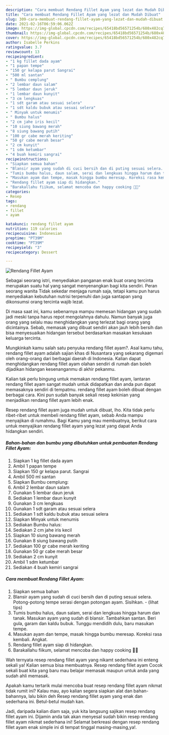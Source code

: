 ```yaml
---
description: "Cara membuat Rendang Fillet Ayam yang lezat dan Mudah Dibuat"
title: "Cara membuat Rendang Fillet Ayam yang lezat dan Mudah Dibuat"
slug: 309-cara-membuat-rendang-fillet-ayam-yang-lezat-dan-mudah-dibuat
date: 2021-02-16T06:59:06.062Z
image: https://img-global.cpcdn.com/recipes/65418bd56571254b/680x482cq70/rendang-fillet-ayam-foto-resep-utama.jpg
thumbnail: https://img-global.cpcdn.com/recipes/65418bd56571254b/680x482cq70/rendang-fillet-ayam-foto-resep-utama.jpg
cover: https://img-global.cpcdn.com/recipes/65418bd56571254b/680x482cq70/rendang-fillet-ayam-foto-resep-utama.jpg
author: Isabelle Perkins
ratingvalue: 3.7
reviewcount: 13
recipeingredient:
- "1 kg fillet dada ayam"
- "1 papan tempe"
- "150 gr kelapa parut Sangrai"
- "500 ml santan"
- " Bumbu cemplung"
- "2 lembar daun salam"
- "5 lembar daun jeruk"
- "1 lembar daun kunyit"
- "3 cm lengkuas"
- "1 sdt garam atau sesuai selera"
- "1 sdt kaldu bubuk atau sesuai selera"
- " Minyak untuk menumis"
- " Bumbu halus"
- "2 cm jahe iris kecil"
- "10 siung bawang merah"
- "8 siung bawang putih"
- "100 gr cabe merah keriting"
- "50 gr cabe merah besar"
- "2 cm kunyit"
- "1 sdm ketumbar"
- "4 buah kemiri sangrai"
recipeinstructions:
- "Siapkan semua bahan"
- "Blansir ayam yang sudah di cuci bersih dan di puting sesuai selera. Potong-potong tempe serasi dengan potongan ayam. Sisihkan.           (lihat tips)"
- "Tumis bumbu halus, daun salam, serai dan lengkuas hingga harum dan tanak. Masukan ayam yang sudah di blansir. Tambahkan santan. Beri gula, garam dan kaldu bubuk. Tunggu mendidih dulu, baru masukan tempe."
- "Masukan ayam dan tempe, masak hingga bumbu meresap. Koreksi rasa kembali. Angkat."
- "Rendang fillet ayam siap di hidangkan."
- "Barakallahu fiikum, selamat mencoba dan happy cooking 🤗😘"
categories:
- Resep
tags:
- rendang
- fillet
- ayam

katakunci: rendang fillet ayam 
nutrition: 119 calories
recipecuisine: Indonesian
preptime: "PT39M"
cooktime: "PT39M"
recipeyield: "3"
recipecategory: Dessert

---
```



![Rendang Fillet Ayam](https://img-global.cpcdn.com/recipes/65418bd56571254b/680x482cq70/rendang-fillet-ayam-foto-resep-utama.jpg)

Sebagai seorang istri, menyediakan panganan enak buat orang tercinta merupakan suatu hal yang sangat menyenangkan bagi kita sendiri. Peran seorang  wanita Tidak sekedar menjaga rumah saja, tetapi kamu pun harus menyediakan kebutuhan nutrisi terpenuhi dan juga santapan yang dikonsumsi orang tercinta wajib lezat.

Di masa  saat ini, kamu sebenarnya mampu memesan hidangan yang sudah jadi meski tanpa harus repot mengolahnya dahulu. Namun banyak juga orang yang selalu mau menghidangkan yang terlezat bagi orang yang dicintainya. Sebab, memasak yang dibuat sendiri akan jauh lebih bersih dan bisa menyesuaikan hidangan tersebut berdasarkan masakan kesukaan keluarga tercinta. 



Mungkinkah kamu salah satu penyuka rendang fillet ayam?. Asal kamu tahu, rendang fillet ayam adalah sajian khas di Nusantara yang sekarang digemari oleh orang-orang dari berbagai daerah di Indonesia. Kalian dapat menghidangkan rendang fillet ayam olahan sendiri di rumah dan boleh dijadikan hidangan kesenanganmu di akhir pekanmu.

Kalian tak perlu bingung untuk memakan rendang fillet ayam, lantaran rendang fillet ayam sangat mudah untuk didapatkan dan anda pun dapat memasaknya sendiri di tempatmu. rendang fillet ayam boleh dibuat dengan berbagai cara. Kini pun sudah banyak sekali resep kekinian yang menjadikan rendang fillet ayam lebih enak.

Resep rendang fillet ayam juga mudah untuk dibuat, lho. Kita tidak perlu ribet-ribet untuk membeli rendang fillet ayam, sebab Anda mampu menyajikan di rumahmu. Bagi Kamu yang mau membuatnya, berikut cara untuk menyajikan rendang fillet ayam yang lezat yang dapat Anda hidangkan sendiri.

<!--inarticleads1-->

##### Bahan-bahan dan bumbu yang dibutuhkan untuk pembuatan Rendang Fillet Ayam:

1. Siapkan 1 kg fillet dada ayam
1. Ambil 1 papan tempe
1. Siapkan 150 gr kelapa parut. Sangrai
1. Ambil 500 ml santan
1. Siapkan  Bumbu cemplung:
1. Ambil 2 lembar daun salam
1. Gunakan 5 lembar daun jeruk
1. Sediakan 1 lembar daun kunyit
1. Gunakan 3 cm lengkuas
1. Gunakan 1 sdt garam atau sesuai selera
1. Sediakan 1 sdt kaldu bubuk atau sesuai selera
1. Siapkan  Minyak untuk menumis
1. Sediakan  Bumbu halus:
1. Sediakan 2 cm jahe iris kecil
1. Siapkan 10 siung bawang merah
1. Gunakan 8 siung bawang putih
1. Sediakan 100 gr cabe merah keriting
1. Gunakan 50 gr cabe merah besar
1. Sediakan 2 cm kunyit
1. Ambil 1 sdm ketumbar
1. Sediakan 4 buah kemiri sangrai




<!--inarticleads2-->

##### Cara membuat Rendang Fillet Ayam:

1. Siapkan semua bahan
1. Blansir ayam yang sudah di cuci bersih dan di puting sesuai selera. Potong-potong tempe serasi dengan potongan ayam. Sisihkan. -           (lihat tips)
1. Tumis bumbu halus, daun salam, serai dan lengkuas hingga harum dan tanak. Masukan ayam yang sudah di blansir. Tambahkan santan. Beri gula, garam dan kaldu bubuk. Tunggu mendidih dulu, baru masukan tempe.
1. Masukan ayam dan tempe, masak hingga bumbu meresap. Koreksi rasa kembali. Angkat.
1. Rendang fillet ayam siap di hidangkan.
1. Barakallahu fiikum, selamat mencoba dan happy cooking 🤗😘




Wah ternyata resep rendang fillet ayam yang nikamt sederhana ini enteng sekali ya! Kalian semua bisa membuatnya. Resep rendang fillet ayam Cocok sekali buat kita yang baru mau belajar memasak maupun untuk anda yang sudah ahli memasak.

Apakah kamu tertarik mulai mencoba buat resep rendang fillet ayam nikmat tidak rumit ini? Kalau mau, ayo kalian segera siapkan alat dan bahan-bahannya, lalu bikin deh Resep rendang fillet ayam yang enak dan sederhana ini. Betul-betul mudah kan. 

Jadi, daripada kalian diam saja, yuk kita langsung sajikan resep rendang fillet ayam ini. Dijamin anda tak akan menyesal sudah bikin resep rendang fillet ayam nikmat sederhana ini! Selamat berkreasi dengan resep rendang fillet ayam enak simple ini di tempat tinggal masing-masing,ya!.

